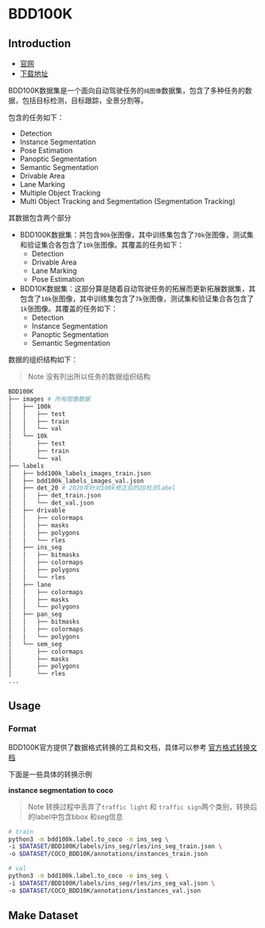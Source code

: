 # BDD100K

## Introduction

* [官网](https://www.bdd100k.com/)
* [下载地址](https://bdd-data.berkeley.edu/portal.html#download)

BDD100K数据集是一个面向自动驾驶任务的`纯图像`数据集，包含了多种任务的数据，包括目标检测，目标跟踪，全景分割等。

包含的任务如下：
* Detection
* Instance Segmentation
* Pose Estimation
* Panoptic Segmentation
* Semantic Segmentation
* Drivable Area
* Lane Marking
* Multiple Object Tracking
* Multi Object Tracking and Segmentation (Segmentation Tracking)

其数据包含两个部分
* BDD100K数据集：共包含`90k`张图像，其中训练集包含了`70k`张图像，测试集和验证集合各包含了`10k`张图像。其覆盖的任务如下：
    * Detection
    * Drivable Area
    * Lane Marking
    * Pose Estimation
* BDD10K数据集：这部分算是随着自动驾驶任务的拓展而更新拓展数据集，其包含了`10k`张图像，其中训练集包含了`7k`张图像，测试集和验证集合各包含了`1k`张图像。其覆盖的任务如下：
    * Detection
    * Instance Segmentation
    * Panoptic Segmentation
    * Semantic Segmentation


数据的组织结构如下：
> Note 没有列出所以任务的数据组织结构
```bash
BDD100K
├── images # 所有图像数据
│   ├── 100k
│   │   ├── test
│   │   ├── train
│   │   └── val
│   └── 10k 
│       ├── test
│       ├── train
│       └── val
├── labels
│   ├── bdd100k_labels_images_train.json
│   ├── bdd100k_labels_images_val.json
│   ├── det_20 # 2020年针对100k修正后的2D检测label
│   │   ├── det_train.json
│   │   └── det_val.json
│   ├── drivable
│   │   ├── colormaps
│   │   ├── masks
│   │   ├── polygons
│   │   └── rles
│   ├── ins_seg
│   │   ├── bitmasks
│   │   ├── colormaps
│   │   ├── polygons
│   │   └── rles
│   ├── lane
│   │   ├── colormaps
│   │   ├── masks
│   │   └── polygons
│   ├── pan_seg
│   │   ├── bitmasks
│   │   ├── colormaps
│   │   └── polygons
│   └── sem_seg
│       ├── colormaps
│       ├── masks
│       ├── polygons
│       └── rles
...

```


## Usage

### Format

BDD100K官方提供了数据格式转换的工具和文档，具体可以参考 [官方格式转换文档](https://doc.bdd100k.com/format.html#format-conversion)

下面是一些具体的转换示例

**instance segmentation to coco**
> Note 转换过程中丢弃了`traffic light` 和 `traffic sign`两个类别，转换后的label中包含bbox 和seg信息
```bash
# train
python3 -m bdd100k.label.to_coco -m ins_seg \
-i $DATASET/BDD100K/labels/ins_seg/rles/ins_seg_train.json \
-o $DATASET/COCO_BDD10K/annotations/instances_train.json

# val
python3 -m bdd100k.label.to_coco -m ins_seg \
-i $DATASET/BDD100K/labels/ins_seg/rles/ins_seg_val.json \
-o $DATASET/COCO_BDD10K/annotations/instances_val.json
```

## Make Dataset